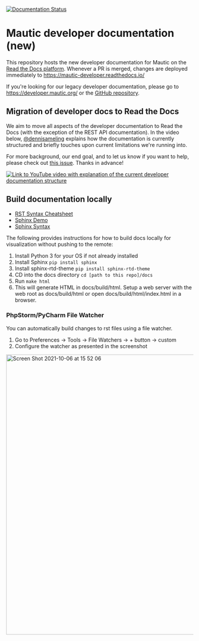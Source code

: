 [![Documentation Status][RTD badge URL]][RTD URL]

# Mautic developer documentation (new)

This repository hosts the new developer documentation for Mautic on the [Read the Docs platform][ReadTheDocs]. Whenever a PR is merged, changes are deployed immediately to https://mautic-developer.readthedocs.io/

If you're looking for our legacy developer documentation, please go to https://developer.mautic.org/ or the [GitHub repository][Legacy dev docs].

## Migration of developer docs to Read the Docs

We aim to move all aspects of the developer documentation to Read the Docs (with the exception of the REST API documentation).
In the video below, [@dennisameling][dennisameling GH profile] explains how the documentation is currently structured and briefly touches upon current limitations we're running into.

For more background, our end goal, and to let us know if you want to help, please check out [this issue][New docs background and goals]. Thanks in advance!

[![Link to YouTube video with explanation of the current developer documentation structure][YouTube video image]][YouTube video URL]

## Build documentation locally

- [RST Syntax Cheatsheet][RST Cheatsheet]
- [Sphinx Demo][Sphinx Demo]
- [Sphinx Syntax][Sphinx Template]

The following provides instructions for how to build docs locally for visualization without pushing to the remote:

1. Install Python 3 for your OS if not already installed
2. Install Sphinx `pip install sphinx`
3. Install sphinx-rtd-theme `pip install sphinx-rtd-theme`
4. CD into the docs directory `cd [path to this repo]/docs`
5. Run `make html`
6. This will generate HTML in docs/build/html. Setup a web server with the web root as docs/build/html or open docs/build/html/index.html in a browser.

### PhpStorm/PyCharm File Watcher
You can automatically build changes to rst files using a file watcher. 
1. Go to Preferences -> Tools -> File Watchers -> + button -> custom
2. Configure the watcher as presented in the screenshot

<img width="753" alt="Screen Shot 2021-10-06 at 15 52 06" src="https://user-images.githubusercontent.com/63312/136281761-204861f9-340a-4e3e-8ce5-e0584236303c.png">


[ReadTheDocs]: <https://readthedocs.org>
[Legacy dev docs]: <https://github.com/mautic/developer-documentation>
[dennisameling GH profile]: <https://github.com/dennisameling>
[New docs background and goals]: <https://github.com/mautic/developer-documentation-new/issues/2>
[YouTube video image]: <https://img.youtube.com/vi/O3zXdKLznPQ/0.jpg>
[YouTube video URL]: <https://www.youtube.com/watch?v=O3zXdKLznPQ>
[RTD badge URL]: <https://readthedocs.org/projects/mautic-developer/badge/?version=latest>
[RTD URL]: <https://mautic-developer.readthedocs.io/en/latest/?badge=latest>
[RST Cheatsheet]: <https://github.com/ralsina/rst-cheatsheet/blob/master/rst-cheatsheet.rst>
[Sphinx Template]: <https://github.com/readthedocs/sphinx_rtd_theme/tree/master/docs/demo>
[Sphinx Demo]: <https://sphinx-rtd-theme.readthedocs.io/en/stable/demo/structure.html>